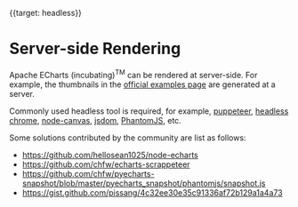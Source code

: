 
{{target: headless}}

# Server-side Rendering

Apache ECharts (incubating)<sup>TM</sup> can be rendered at server-side. For example, the thumbnails in the [official examples page](https://echarts.apache.org/examples/en/index.html/) are generated at a server.

Commonly used headless tool is required, for example, [puppeteer](https://github.com/GoogleChrome/puppeteer), [headless chrome](https://chromium.googlesource.com/chromium/src/+/lkgr/headless/README.md), [node-canvas](https://github.com/Automattic/node-canvas), [jsdom](https://github.com/jsdom/jsdom), [PhantomJS](http://phantomjs.org/), etc.

Some solutions contributed by the community are list as follows:

+ https://github.com/hellosean1025/node-echarts
+ https://github.com/chfw/echarts-scrappeteer
+ https://github.com/chfw/pyecharts-snapshot/blob/master/pyecharts_snapshot/phantomjs/snapshot.js
+ https://gist.github.com/pissang/4c32ee30e35c91336af72b129a1a4a73
